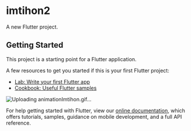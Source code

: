 # imtihon2

A new Flutter project.

## Getting Started

This project is a starting point for a Flutter application.

A few resources to get you started if this is your first Flutter project:

- [Lab: Write your first Flutter app](https://flutter.dev/docs/get-started/codelab)
- [Cookbook: Useful Flutter samples](https://flutter.dev/docs/cookbook)

![Uploading animationImtihon.gif…]()


For help getting started with Flutter, view our
[online documentation](https://flutter.dev/docs), which offers tutorials,
samples, guidance on mobile development, and a full API reference.
